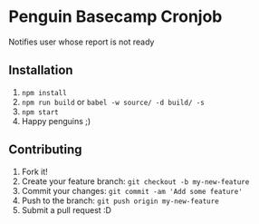 # Penguin Basecamp Cronjob
Notifies user whose report is not ready

## Installation

1. `npm install`
2. `npm run build` or `babel -w source/ -d build/ -s`
3. `npm start`
4. Happy penguins ;)


## Contributing
1. Fork it!
2. Create your feature branch: `git checkout -b my-new-feature`
3. Commit your changes: `git commit -am 'Add some feature'`
4. Push to the branch: `git push origin my-new-feature`
5. Submit a pull request :D

